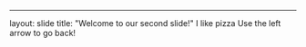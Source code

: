 ---
layout: slide
title: "Welcome to our second slide!"
I like pizza
Use the left arrow to go back!

